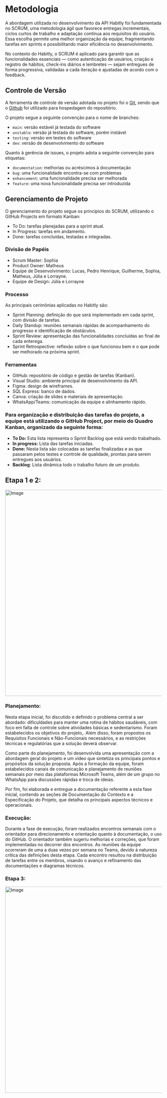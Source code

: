 
# Metodologia

A abordagem utilizada no desenvolvimento da API Habitly foi fundamentada no SCRUM, uma metodologia ágil que favorece entregas incrementais, ciclos curtos de trabalho e adaptação contínua aos requisitos do usuário. Essa escolha permite uma melhor organização da equipe, fragmentando tarefas em sprints e possibilitando maior eficiência no desenvolvimento.

No contexto do Habitly, o SCRUM é aplicado para garantir que as funcionalidades essenciais — como autenticação de usuários, criação e registro de hábitos, check-ins diários e lembretes — sejam entregues de forma progressiva, validadas a cada iteração e ajustadas de acordo com o feedback.

## Controle de Versão

A ferramenta de controle de versão adotada no projeto foi o [Git](https://git-scm.com/), sendo que o [Github](https://github.com) foi utilizado para hospedagem do repositório.

O projeto segue a seguinte convenção para o nome de branches:

- `main`: versão estável já testada do software
- `unstable`: versão já testada do software, porém instável
- `testing`: versão em testes do software
- `dev`: versão de desenvolvimento do software

Quanto à gerência de issues, o projeto adota a seguinte convenção para
etiquetas:

- `documentation`: melhorias ou acréscimos à documentação
- `bug`: uma funcionalidade encontra-se com problemas
- `enhancement`: uma funcionalidade precisa ser melhorada
- `feature`: uma nova funcionalidade precisa ser introduzida

## Gerenciamento de Projeto
O gerenciamento do projeto segue os princípios do SCRUM, utilizando o GitHub Projects em formato Kanban:

- To Do: tarefas planejadas para a sprint atual.
- In Progress: tarefas em andamento.
- Done: tarefas concluídas, testadas e integradas.

### Divisão de Papéis
- Scrum Master: Sophia
- Product Owner: Matheus
- Equipe de Desenvolvimento: Lucas, Pedro Henrique, Guilherme, Sophia, Matheus, Júlia e Lorrayne. 
- Equipe de Design: Júlia e Lorrayne

### Processo

As principais cerimônias aplicadas no Habitly são:
- Sprint Planning: definição do que será implementado em cada sprint, com divisão de tarefas.
- Daily Standup: reuniões semanais rápidas de acompanhamento do progresso e identificação de obstáculos.
- Sprint Review: apresentação das funcionalidades concluídas ao final de cada enterega. 
- Sprint Retrospective: reflexão sobre o que funcionou bem e o que pode ser melhorado na próxima sprint.

### Ferramentas
- GitHub: repositório de código e gestão de tarefas (Kanban).
- Visual Studio: ambiente principal de desenvolvimento da API.
- Figma: design de wireframes.
- SQL Express: banco de dados.
- Canva: criação de slides e materiais de apresentação.
- WhatsApp/Teams: comunicação da equipe e alinhamento rápido.
  
### Para organização e distribuição das tarefas do projeto, a equipe está utilizando o **GitHub Project**, por meio do Quadro Kanban, organizado da seguinte forma:
- **To Do:** Esta lista representa o Sprint Backlog que está sendo trabalhado.
- **In progress:** Lista das tarefas iniciadas.
- **Done:** Nesta lista são colocadas as tarefas finalizadas e as que passaram pelos testes e controle de qualidade, prontas para serem entregues aos usuários.
- **Backlog**: Lista dinâmica todo o trabalho futuro de um produto.


## Etapa 1 e 2:

<img width="1279" height="663" alt="Image" src="https://github.com/user-attachments/assets/f9c6de45-a747-461f-834b-9f2bd9f709bd" />

### Planejamento:

Nesta etapa inicial, foi discutido e definido o problema central a ser abordado: dificuldades para manter uma rotina de hábitos saudáveis, com foco em falta de controle sobre atividades básicas e sedentarismo. Foram estabelecidos os objetivos do projeto,. Além disso, foram propostos os Requisitos Funcionais e Não-Funcionais necessários, e as restrições técnicas e regulatórias que a solução deverá observar.

Como parte do planejamento, foi desenvolvida uma apresentação com a abordagem geral do projeto e um vídeo que sintetiza os principais pontos e propósitos da solução proposta. Após a formação da equipe, foram estabelecidos canais de comunicação e planejamento de reuniões semanais por meio das plataformas Microsoft Teams, além de um grupo no WhatsApp para discussões rápidas e troca de ideias.

Por fim, foi elaborada e entregue a documentação referente a esta fase inicial, contendo as seções de Documentação do Contexto e a Especificação do Projeto, que detalha os principais aspectos técnicos e operacionais.

### Execução:
Durante a fase de execução, foram realizados encontros semanais com o orientador para direcionamento e orientação quanto à documentação, o uso do GitHub. O orientador também sugeriu melhorias e correções, que foram implementadas no decorrer dos encontros. As reuniões da equipe ocorreram de uma a duas vezes por semana no Teams, devido à natureza crítica das definições desta etapa. Cada encontro resultou na distribuição de tarefas entre os membros, visando o avanço e refinamento das documentações e diagramas técnicos.

### Etapa 3:

<img width="1279" height="663" alt="Image" src="https://github.com/user-attachments/assets/454a4b90-a600-4b09-8919-179831f81c72"/>
